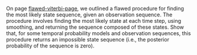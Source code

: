 

On page <a class="pageRef" title="" href="#">flawed-viterbi-page</a>, we outlined a flawed
procedure for finding the most likely state sequence, given an
observation sequence. The procedure involves finding the most likely
state at each time step, using smoothing, and returning the sequence
composed of these states. Show that, for some temporal probability
models and observation sequences, this procedure returns an impossible
state sequence (i.e., the posterior probability of the sequence is
zero).
